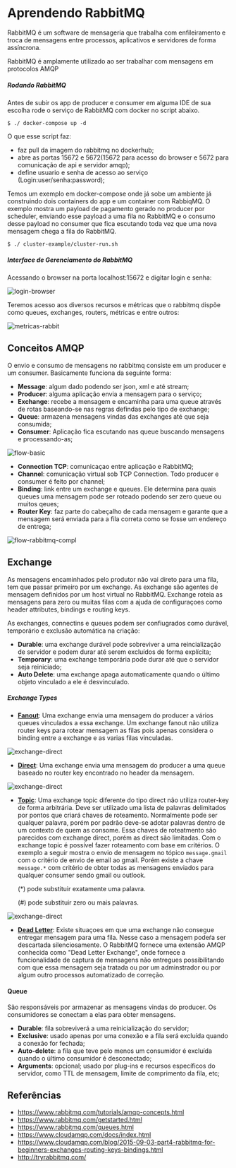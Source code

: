 # Aprendendo RabbitMQ

RabbitMQ é um software de mensageria que trabalha com enfileiramento e troca de mensagens entre processos, aplicativos
e servidores de forma assíncrona. 

RabbitMQ é amplamente utilizado ao ser trabalhar com mensagens em protocolos AMQP

##### Rodando RabbitMQ
Antes de subir os app de producer e consumer em alguma IDE de sua escolha rode o serviço de RabbitMQ com docker 
no script abaixo.
```
$ ./ docker-compose up -d
```
O que esse script faz: 
 - faz pull da imagem do rabbitmq no dockerhub;
 - abre as portas 15672 e 5672(15672 para acesso do browser e 5672 para comunicação de api e servidor amqp);
 - define usuario e senha de acesso ao serviço (Login:user/senha:password);

Temos um exemplo em docker-compose onde já sobe um ambiente já construindo dois containers do app e um container com RabbiqMQ.
O exemplo mostra um payload de pagamento gerado no producer por scheduler, enviando esse payload a uma fila no RabbitMQ e o consumo desse payload no consumer
que fica escutando toda vez que uma nova mensagem chega a fila do RabbitMQ.

```
$ ./ cluster-example/cluster-run.sh
```   

##### Interface de Gerenciamento do RabbitMQ
 Acessando o browser na porta localhost:15672 e digitar login e senha:
 
 ![login-browser](images/login-browser.png)
 
 Teremos acesso aos diversos recursos e métricas que o rabbitmq dispõe como queues, exchanges, routers, métricas 
 e entre outros:
 
![metricas-rabbit](images/metricas-rabbit.png)

 
## Conceitos AMQP
O envio e consumo de mensagens no rabbitmq consiste em um producer e um consumer. Basicamente funciona da seguinte
 forma:


 - **Message**: algum dado podendo ser json, xml e até stream;
 - **Producer**: alguma aplicação envia a mensagem para o serviço;
 - **Exchange**: recebe a mensagem e encaminha para uma queue através de rotas baseando-se nas regras defindas pelo tipo
  de exchange;
 - **Queue**: armazena mensagens vindas das exchanges até que seja consumida;
 - **Consumer**: Aplicação fica escutando nas queue buscando mensagens e processando-as;
 
![flow-basic](images/flow-rabbitmq.png)

 - **Connection TCP**: comunicaçao entre aplicação e RabbitMQ;
 - **Channel**: comunicação virtual sob TCP Connection. Todo producer e consumer é feito por channel;
 - **Binding**: link entre um exchange e queues. Ele determina para quais queues uma mensagem pode ser roteado podendo 
 ser zero queue ou muitos qeues; 
 - **Router Key**: faz parte do cabeçalho de cada mensagem e garante que a mensagem será enviada para a fila correta 
 como se fosse um endereço de entrega;

![flow-rabbitmq-compl](images/flow-rabbitmq-compl.png)

## Exchange

As mensagens encaminhados pelo produtor não vai direto para uma fila, tem que passar primeiro por um exchange.
As exchange são agentes de mensagem definidos por um host virtual no RabbitMQ. Exchange roteia as mensagens para zero ou
muitas filas com a ajuda de configuraçoes como header attributes, bindings e routing keys. 

As exchanges, connectins e queues podem ser confiugrados como durável, temporário e exclusão automática na criação:

 - **Durable**: uma exchange durável pode sobreviver a uma reincialização de servidor e podem durar até serem excluídos 
de forma explícita;
 - **Temporary**: uma exchange temporária pode durar até que o servidor seja reiniciado;
 - **Auto Delete**: uma exchange apaga automaticamente quando o último objeto vinculado a ele é desvinculado. 

##### Exchange Types

 - **[Fanout](https://www.rabbitmq.com/tutorials/tutorial-three-spring-amqp.html)**:
 Uma exchange envia uma mensagem do producer a vários queues vinculados a essa exchange. Um exchange 
 fanout não utiliza router keys para rotear mensagem as filas pois apenas considera o binding entre a exchange e as varias
 filas vinculadas.

![exchange-direct](images/exchange-fanout.gif) 

 - **[Direct](https://www.rabbitmq.com/tutorials/tutorial-four-spring-amqp.html)**:
 Uma exchange envia uma mensagem do producer a uma queue baseado no router key encontrado no header
 da mensagem.
 
![exchange-direct](images/exchange-direct.gif)
 
 
 - **[Topic](https://www.rabbitmq.com/tutorials/tutorial-five-spring-amqp.html)**: 
 Uma exchange topic diferente do tipo direct não utiliza router-key de forma arbitrária. Deve ser utilizado 
 uma lista de palavras delimitados por pontos que criará chaves de roteamento. Normalmente pode ser qualquer palavra, 
 porém por padrão deve-se adotar palavras dentro de um contexto de quem as consome. Essa chaves de roteatmento são parecidos
 com exchange direct, porém as direct são limitadas. Com o exchange topic é possível fazer roteamento com base em critérios.
 O exemplo a seguir mostra o envio de mensagem no tópico `message.gmail` com o critério de envio de email ao gmail. Porém
 existe a chave `message.*` com critério de obter todas as mensagens enviados para qualquer consumer sendo gmail ou outlook. 
  
   (*) pode substituir exatamente uma palavra.
   
   (#) pode substituir zero ou mais palavras.
 
 ![exchange-direct](images/exchange-topic.gif) 
 
 
 - **[Dead Letter](https://www.rabbitmq.com/dlx.html)**: 
 Existe situaçoes em que uma exchange não consegue entregar mensagem para uma fila. Nesse caso a 
 mensagem podeŕa ser descartada silenciosamente. O RabbitMQ fornece uma extensão AMQP conhecida como "Dead Letter Exchange",
 onde fornece a funcionalidade de captura de mensagens não entregues possibilitando com que essa mensagem seja tratada ou 
 por um adminstrador ou por algum outro processos automatizado de correção.


 #### Queue
 São responsáveis por armazenar as mensagens vindas do producer. Os consumidores se conectam a elas para 
 obter mensagens. 
 
 - **Durable**: fila sobreviverá a uma reinicialização do servidor;
 - **Exclusive**: usado apenas por uma conexão e a fila será excluída quando a conexão for fechada;
 - **Auto-delete**: a fila que teve pelo menos um consumidor é excluída quando o último consumidor é desconectado;
 - **Arguments**: opcional; usado por plug-ins e recursos específicos do servidor, como TTL de mensagem, 
 limite de comprimento da fila, etc;
 
                               
## Referências
 - https://www.rabbitmq.com/tutorials/amqp-concepts.html
 - https://www.rabbitmq.com/getstarted.html
 - https://www.rabbitmq.com/queues.html
 - https://www.cloudamqp.com/docs/index.html
 - https://www.cloudamqp.com/blog/2015-09-03-part4-rabbitmq-for-beginners-exchanges-routing-keys-bindings.html
 - http://tryrabbitmq.com/
